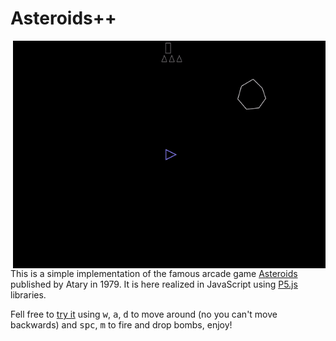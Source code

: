 # Asteroids++

<img align="right" width="500px" src="assets/play.gif"/>

This is a simple implementation of the famous arcade game [Asteroids](https://en.wikipedia.org/wiki/Asteroids_%28video_game%29) published by Atary in 1979. It is here realized in JavaScript using [P5.js](https://p5js.org/) libraries.

Fell free to [try it](https://matteogiorgi.github.io/asteroids_plus_plus/src) using <kbd>w</kbd>, <kbd>a</kbd>, <kbd>d</kbd> to move around (no you can't move backwards) and <kbd>spc</kbd>, <kbd>m</kbd> to fire and drop bombs, enjoy!
